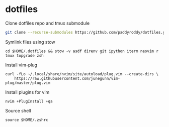 # dotfiles

Clone dotfiles repo and tmux submodule

```bash
git clone --recurse-submodules https://github.com/paddyroddy/dotfiles.git $HOME/.dotfiles
```

Symlink files using stow

```
cd $HOME/.dotfiles && stow -v asdf direnv git ipython iterm neovim r tmux topgrade zsh
```

Install vim-plug

```
curl -fLo ~/.local/share/nvim/site/autoload/plug.vim --create-dirs \
    https://raw.githubusercontent.com/junegunn/vim-plug/master/plug.vim
```

Install plugins for vim

```
nvim +PlugInstall +qa
```

Source shell

```
source $HOME/.zshrc
```
